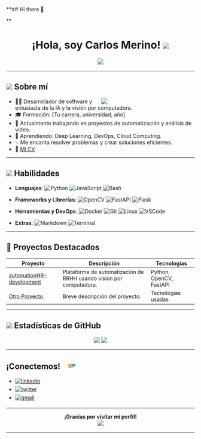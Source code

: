 **## Hi there 👋

<!--
**DevMerino-XYZ/DevMerino-XYZ** is a ✨ _special_ ✨ repository because its `README.md` (this file) appears on your GitHub profile.

Here are some ideas to get you started:

- 🔭 I’m currently working on ...
- 🌱 I’m currently learning ...
- 👯 I’m looking to collaborate on ...
- 🤔 I’m looking for help with ...
- 💬 Ask me about ...
- 📫 How to reach me: ...
- 😄 Pronouns: ...
- ⚡ Fun fact: ...
-->
**<h1 align="center"><b>¡Hola, soy Carlos Merino!</b> <img src="https://media.giphy.com/media/hvRJCLFzcasrR4ia7z/giphy.gif" width="35"></h1>

<p align="center">
  <a href="https://github.com/DenverCoder1/readme-typing-svg">
    <img src="https://readme-typing-svg.herokuapp.com?font=Fira+Code&color=00BFFF&size=25&center=true&vCenter=true&width=600&height=60&lines=Desarrollador+de+Software;Apasionado+por+la+Automatización+y+Visión+por+Computadora;Siempre+aprendiendo+nuevas+tecnologías;¡Bienvenido+a+mi+GitHub!">
  </a>
</p>

---

## <picture><img src="https://cdn-icons-png.flaticon.com/512/3135/3135715.png" width="40px"></picture> **Sobre mí**

<picture>
  <img align="right" src="https://media.giphy.com/media/13HgwGsXF0aiGY/giphy.gif" width="250px">
</picture>

- 👨‍💻 Desarrollador de software y entusiasta de la IA y la visión por computadora.
- 🎓 Formación: [Tu carrera, universidad, año]
- 🚀 Actualmente trabajando en proyectos de automatización y análisis de video.
- 🌱 Aprendiendo: Deep Learning, DevOps, Cloud Computing.
- 💡 Me encanta resolver problemas y crear soluciones eficientes.
- 📄 [Mi CV](https://tu-link-cv.com) <!-- Opcional -->

---

## <img src="https://media.giphy.com/media/QssGEmpkyEOhBCb7e1/giphy.gif" width="25"> **Habilidades**

<p align="center">

- **Lenguajes**:
    ![Python](https://img.shields.io/badge/Python-3776AB?style=for-the-badge&logo=python&logoColor=white)
    ![JavaScript](https://img.shields.io/badge/JavaScript-F7DF1E?style=for-the-badge&logo=javascript&logoColor=black)
    ![Bash](https://img.shields.io/badge/Bash-4EAA25?style=for-the-badge&logo=gnubash&logoColor=white)

- **Frameworks y Librerías**:
    ![OpenCV](https://img.shields.io/badge/OpenCV-5C3EE8?style=for-the-badge&logo=opencv&logoColor=white)
    ![FastAPI](https://img.shields.io/badge/FastAPI-009688?style=for-the-badge&logo=fastapi&logoColor=white)
    ![Flask](https://img.shields.io/badge/Flask-000000?style=for-the-badge&logo=flask&logoColor=white)

- **Herramientas y DevOps**:
    ![Docker](https://img.shields.io/badge/Docker-2496ED?style=for-the-badge&logo=docker&logoColor=white)
    ![Git](https://img.shields.io/badge/Git-F05032?style=for-the-badge&logo=git&logoColor=white)
    ![Linux](https://img.shields.io/badge/Linux-FCC624?style=for-the-badge&logo=linux&logoColor=black)
    ![VSCode](https://img.shields.io/badge/VSCode-0078d7?style=for-the-badge&logo=visual-studio-code&logoColor=white)

- **Extras**:
    ![Markdown](https://img.shields.io/badge/Markdown-000000?style=for-the-badge&logo=markdown&logoColor=white)
    ![Terminal](https://img.shields.io/badge/Terminal-000000?style=for-the-badge&logo=gnubash&logoColor=white)

</p>

---

## 🚀 **Proyectos Destacados**

| Proyecto | Descripción | Tecnologías |
|----------|-------------|-------------|
| [automationHR-development](https://github.com/tuusuario/automationHR-development) | Plataforma de automatización de RRHH usando visión por computadora. | Python, OpenCV, FastAPI |
| [Otro Proyecto](https://github.com/tuusuario/otro-proyecto) | Breve descripción del proyecto. | Tecnologías usadas |

---

## <img src="https://media.giphy.com/media/iIqmM5tTjmpOB9mpbn/giphy.gif" width="35"> **Estadísticas de GitHub**

<div align="center">
  <img src="https://github-readme-stats.vercel.app/api?username=tuusuario&include_all_commits=true&count_private=true&show_icons=true&line_height=20&title_color=00BFFF&icon_color=00BFFF&text_color=333&bg_color=0,ffffff,ffffff" width="450"/>
  <img src="https://github-readme-stats.vercel.app/api/top-langs?username=tuusuario&show_icons=true&locale=es&layout=compact&line_height=20&title_color=00BFFF&icon_color=00BFFF&text_color=333&bg_color=0,ffffff,ffffff" width="375"/>
</div>

---

## <b>¡Conectemos!</b> <img src="https://github.com/0xAbdulKhalid/0xAbdulKhalid/raw/main/assets/mdImages/handshake.gif" width="50">

<div align="left">
<ul>
<li>
<a href="https://linkedin.com/in/tuusuario" target="_blank">
<img src="https://img.shields.io/badge/LinkedIn-Carlos%20Merino-0A66C2?style=for-the-badge&logo=linkedin&logoColor=white" alt=linkedin style="margin-bottom: 5px;"/>
</a>
</li>
<li>
<a href="https://twitter.com/tuusuario" target="_blank">
<img src="https://img.shields.io/badge/Twitter-@tuusuario-1DA1F2?style=for-the-badge&logo=twitter&logoColor=white" alt=twitter style="margin-bottom: 5px;"/>
</a>
</li>
<li>
<a href="mailto:tu.email@dominio.com" target="_blank">
<img src="https://img.shields.io/badge/Gmail-tu.email@dominio.com-EA4335?style=for-the-badge&logo=gmail&logoColor=white" alt=gmail style="margin-bottom: 5px;" />
</a>
</li>
</ul>
</div>

---

<div align="center">
  <b>¡Gracias por visitar mi perfil!</b> <br>
  <img src="https://media.giphy.com/media/3o7aD2saalBwwftBIY/giphy.gif" width="100">
</div>

---

<!-- Créditos: Carlos Merino | Última edición: [Fecha] -->
